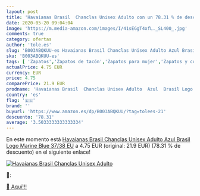 ```yaml
---
layout: post
title: 'Havaianas Brasil  Chanclas Unisex Adulto con un 78.31 % de descuento'
date: 2020-05-20 09:04:04
image: 'https://m.media-amazon.com/images/I/41sEGgT4xfL._SL400_.jpg'
comments: true
category: ofertas
author: 'tole.es'
slug: 'B003ABQKUU-es Havaianas Brasil Chanclas Unisex Adulto Azul Brasil Logo...'
sku: 'B003ABQKUU-es'
tags: [ 'Zapatos','Zapatos de tacón','Zapatos para mujer','Zapatos y complementos','chanclas', ]
actualPrice: 4.75 EUR
currency: EUR
price: 4.75
comparePrice: 21.9 EUR
prodname: 'Havaianas Brasil  Chanclas Unisex Adulto  Azul  Brasil Logo Marine Blue   37/38 EU'
country: 'es'
flag: '🇪🇸'
brand: ''
buyurl: 'https://www.amazon.es/dp/B003ABQKUU/?tag=tolees-21'
descuento: '78.31'
average: '3.5033333333333334'
---
```


En este momento está [Havaianas Brasil  Chanclas Unisex Adulto  Azul  Brasil Logo Marine Blue   37/38 EU](https://www.amazon.es/dp/B003ABQKUU/?tag=tolees-21) a 4.75 EUR (original: 21.9 EUR) (78.31 %  de descuento) en el siguiente enlace!

[![Havaianas Brasil  Chanclas Unisex Adulto](https://m.media-amazon.com/images/I/41sEGgT4xfL._SL400_.jpg)](https://www.amazon.es/dp/B003ABQKUU/?tag=tolees-21)

🔎:


[🛒 Aquí!!!](https://www.amazon.es/dp/B003ABQKUU/?tag=tolees-21)
